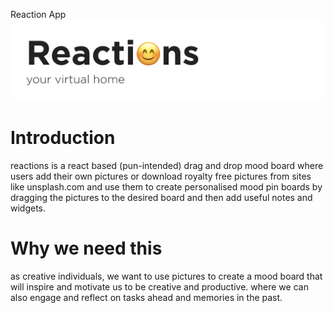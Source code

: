 Reaction App
![Reactions Logo](https://github.com/Aliyah2014/Reactions/blob/main/Assets/logo.png?raw=true)

# Introduction
reactions is a react based (pun-intended) drag and drop mood board where users add their own pictures or download royalty free pictures from sites like unsplash.com and use them to create personalised mood pin boards by dragging the pictures to the desired board and then add useful notes and widgets.

# Why we need this
as creative individuals, we want to use pictures to create a mood board that will inspire and motivate us to be creative and productive. where we can also engage and reflect on tasks ahead and memories in the past.


